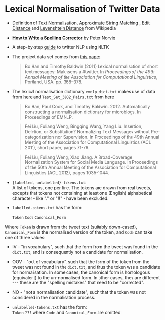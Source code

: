 # Lexical Normalisation of Twitter Data

- Definition of [Text Normalization](https://en.wikipedia.org/wiki/Text_normalization), [Approximate String Matching
](https://en.wikipedia.org/wiki/Approximate_string_matching), [Edit Distance](https://en.wikipedia.org/wiki/Edit_distance) and [Levenshtein Distance](https://en.wikipedia.org/wiki/Levenshtein_distance) from Wikipedia
- [**How to Write a Spelling Corrector**](http://norvig.com/spell-correct.html) by Peter Norvig 
- A step-by-step [guide](http://www.nltk.org/howto/twitter.html) to twitter NLP using NLTK
- The project data set comes from [this paper](http://citeseerx.ist.psu.edu/viewdoc/download?doi=10.1.1.207.6218&rep=rep1&type=pdf) 
  > Bo Han and Timothy Baldwin (2011) Lexical normalisation of short text messages: Maknsens a #twitter. In _Proceedings of the 49th Annual Meeting of the Association for Computational Linguistics_, Portland, USA. pp. 368–378.
- The lexical normalisation dictionary `emnlp_dict.txt` makes use of data from [here](https://people.eng.unimelb.edu.au/tbaldwin/etc/emnlp2012-lexnorm.tgz) and `Test_Set_3802_Pairs.txt` from [here](http://www.hlt.utdallas.edu/~yangl/data/Text_Norm_Data_Release_Fei_Liu/Test_Set_3802_Pairs.txt)
  >Bo Han, Paul Cook, and Timothy Baldwin. 2012. Automatically constructing a normalisation dictionary for microblogs. In Proceedings of EMNLP.  
  
  >Fei Liu, Fuliang Weng, Bingqing Wang, Yang Liu. Insertion, Deletion,
    or Substitution? Normalizing Text Messages without Pre-categorization
    nor Supervision. In Proceedings of the 49th Annual Meeting of the 
    Association for Computational Linguistics (ACL 2011), short paper, 
    pages 71-76.  
    
  >Fei Liu, Fuliang Weng, Xiao Jiang. A Broad-Coverage Normalization
    System for Social Media Language. In Proceedings of the 50th Annual
    Meeting of the Association for Computational Linguistics (ACL 2012), 
    pages 1035-1044.
- `{labelled, unlabelled}-tokens.txt`:     
A list of tokens, one per line. The tokens are drawn from real tweets, excepts that tokens not containing at least one (English) alphabetical character - like "." or "!!" - have been excluded.
- `labelled-tokens.txt` has the form:  

  `Token` `Code`  `Canonical_Form`  
  
Where `Token` is drawn from the tweet text (suitably down-cased), `Canonical_Form` is the normalised version of the token, and `Code` can take one of three values: 
    
  - IV - "in vocabulary", such that the form from the tweet was found in the `dict.txt`, and is consequently not a candidate for normalisation.
    
  - OOV - "out of vocabulary", such that the form of the token from the tweet was not found in the `dict.txt`, and thus the token was a candidate for normalisation. In some cases, the canonical form is homologous (equivalent) to the un-normalised form. In other cases, they are different --- these are the "spelling mistakes" that need to be "corrected".
    
  - NO - "not a normalisation candidate", such that the token was not considered in the normalisation process.
    
- `unlabelled-tokens.txt` has the form:  
`Token` `???`
where `Code` and `Canonical_Form` are omitted 

